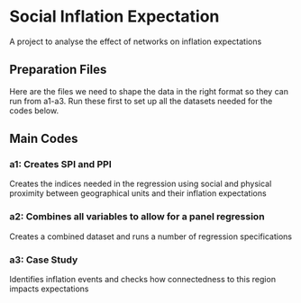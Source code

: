 # Social Inflation Expectation
A project to analyse the effect of networks on inflation expectations

## Preparation Files
Here are the files we need to shape the data in the right format so they can run from a1-a3.
Run these first to set up all the datasets needed for the codes below.

## Main Codes

### a1: Creates SPI and PPI
Creates the indices needed in the regression using social and physical proximity between geographical units and their inflation expectations

### a2: Combines all variables to allow for a panel regression
Creates a combined dataset and runs a number of regression specifications

### a3: Case Study
Identifies inflation events and checks how connectedness to this region impacts expectations

